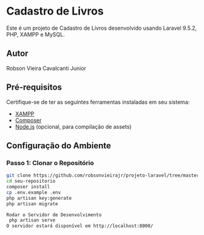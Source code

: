 # Cadastro de Livros

Este é um projeto de Cadastro de Livros desenvolvido usando Laravel 9.5.2, PHP, XAMPP e MySQL.

## Autor

Robson Vieira Cavalcanti Junior

## Pré-requisitos

Certifique-se de ter as seguintes ferramentas instaladas em seu sistema:

- [XAMPP](https://www.apachefriends.org/index.html)
- [Composer](https://getcomposer.org/)
- [Node.js](https://nodejs.org/) (opcional, para compilação de assets)

## Configuração do Ambiente

### Passo 1: Clonar o Repositório

```bash
git clone https://github.com/robsonvieirajr/projeto-laravel/tree/master)
cd seu-repositorio
composer install
cp .env.example .env
php artisan key:generate
php artisan migrate

Rodar o Servidor de Desenvolvimento
 php artisan serve
O servidor estará disponível em http://localhost:8000/
